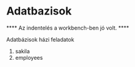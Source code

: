 # Adatbazisok

**** Az indentelés a workbench-ben jó volt. ****

Adatbázisok házi feladatok

1. sakila
2. employees
